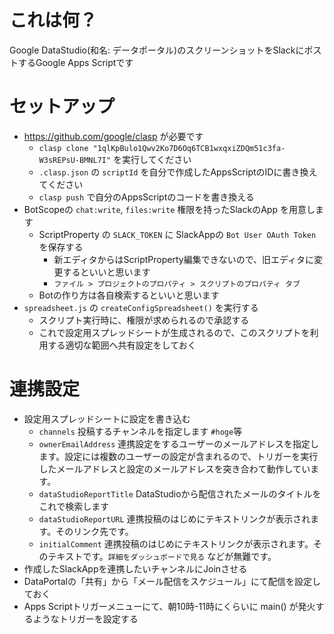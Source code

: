 # これは何？
Google DataStudio(和名: データポータル)のスクリーンショットをSlackにポストするGoogle Apps Scriptです

# セットアップ
- https://github.com/google/clasp が必要です
  - `clasp clone "1qlKpBulo1Qwv2Ko7D6Oq6TCB1wxqxiZDQm51c3fa-W3sREPsU-BMNL7I"` を実行してください
  - `.clasp.json` の `scriptId` を自分で作成したAppsScriptのIDに書き換えてください
  - `clasp push` で自分のAppsScriptのコードを書き換える
- BotScopeの `chat:write`, `files:write` 権限を持ったSlackのApp を用意します
  - ScriptProperty の `SLACK_TOKEN` に SlackAppの `Bot User OAuth Token` を保存する
    - 新エディタからはScriptProperty編集できないので、旧エディタに変更するといいと思います
    - `ファイル > プロジェクトのプロパティ > スクリプトのプロパティ タブ` 
  - Botの作り方は各自検索するといいと思います
- `spreadsheet.js` の `createConfigSpreadsheet()` を実行する
  - スクリプト実行時に、権限が求められるので承認する
  - これで設定用スプレッドシートが生成されるので、このスクリプトを利用する適切な範囲へ共有設定をしておく

# 連携設定
- 設定用スプレッドシートに設定を書き込む
  - `channels` 投稿するチャンネルを指定します `#hoge`等
  - `ownerEmailAddress` 連携設定をするユーザーのメールアドレスを指定します。設定には複数のユーザーの設定が含まれるので、トリガーを実行したメールアドレスと設定のメールアドレスを突き合わて動作しています。
  - `dataStudioReportTitle` DataStudioから配信されたメールのタイトルをこれで検索します
  - `dataStudioReportURL` 連携投稿のはじめにテキストリンクが表示されます。そのリンク先です。
  - `initialComment` 連携投稿のはじめにテキストリンクが表示されます。そのテキストです。`詳細をダッシュボードで見る` などが無難です。
- 作成したSlackAppを連携したいチャンネルにJoinさせる
- DataPortalの「共有」から「メール配信をスケジュール」にて配信を設定しておく
- Apps Scriptトリガーメニューにて、朝10時-11時にくらいに main() が発火するようなトリガーを設定する
